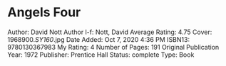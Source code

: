 # Angels Four

Author: David  Nott
Author l-f: Nott, David
Average Rating: 4.75
Cover: 1968900._SY160_.jpg
Date Added: Oct 7, 2020 4:36 PM
ISBN13: 9780130367983
My Rating: 4
Number of Pages: 191
Original Publication Year: 1972
Publisher: Prentice Hall
Status: complete
Type: Book